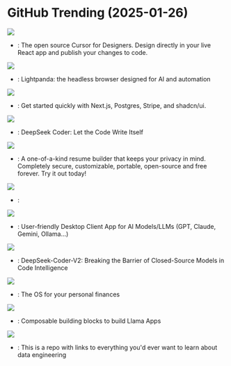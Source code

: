 # GitHub Trending (2025-01-26)

![](https://img.shields.io/badge/TypeScript-New%20207-green?style=flat-square&logo=appveyor)
- [](https://github.comundefined): The open source Cursor for Designers. Design directly in your live React app and publish your changes to code.

![](https://img.shields.io/badge/Zig-New%20803-green?style=flat-square&logo=appveyor)
- [](https://github.comundefined): Lightpanda: the headless browser designed for AI and automation

![](https://img.shields.io/badge/TypeScript-New%20317-green?style=flat-square&logo=appveyor)
- [](https://github.comundefined): Get started quickly with Next.js, Postgres, Stripe, and shadcn/ui.

![](https://img.shields.io/badge/Python-New%20349-green?style=flat-square&logo=appveyor)
- [](https://github.comundefined): DeepSeek Coder: Let the Code Write Itself

![](https://img.shields.io/badge/TypeScript-New%20287-green?style=flat-square&logo=appveyor)
- [](https://github.comundefined): A one-of-a-kind resume builder that keeps your privacy in mind. Completely secure, customizable, portable, open-source and free forever. Try it out today!

![](https://img.shields.io/badge/none-New%20613-green?style=flat-square&logo=appveyor)
- [](https://github.comundefined): 

![](https://img.shields.io/badge/TypeScript-New%20174-green?style=flat-square&logo=appveyor)
- [](https://github.comundefined): User-friendly Desktop Client App for AI Models/LLMs (GPT, Claude, Gemini, Ollama...)

![](https://img.shields.io/badge/none-New%2046-green?style=flat-square&logo=appveyor)
- [](https://github.comundefined): DeepSeek-Coder-V2: Breaking the Barrier of Closed-Source Models in Code Intelligence

![](https://img.shields.io/badge/Ruby-New%20177-green?style=flat-square&logo=appveyor)
- [](https://github.comundefined): The OS for your personal finances

![](https://img.shields.io/badge/Python-New%20125-green?style=flat-square&logo=appveyor)
- [](https://github.comundefined): Composable building blocks to build Llama Apps

![](https://img.shields.io/badge/Jupyter%20Notebook-New%20220-green?style=flat-square&logo=appveyor)
- [](https://github.comundefined): This is a repo with links to everything you'd ever want to learn about data engineering

